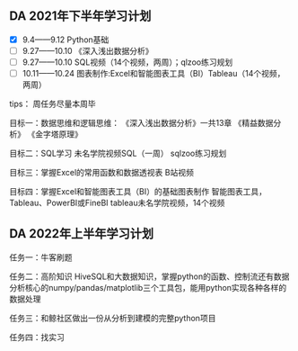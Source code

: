 ## DA 2021年下半年学习计划

- [x] 9.4——9.12 Python基础
- [ ] 9.27——10.10 《深入浅出数据分析》
- [ ] 9.27——10.10 SQL视频（14个视频，两周）；qlzoo练习规划
- [ ] 10.11——10.24 图表制作:Excel和智能图表工具（BI）Tableau（14个视频，两周）

tips：
周任务尽量本周毕

目标一：数据思维和逻辑思维：
《深入浅出数据分析》一共13章
《精益数据分析》
《金字塔原理》

目标二：SQL学习
未名学院视频SQL（一周）
sqlzoo练习规划

目标三：掌握Excel的常用函数和数据透视表
B站视频

目标四：掌握Excel和智能图表工具（BI）的基础图表制作
智能图表工具，Tableau、PowerBI或FineBI
tableau未名学院视频，14个视频




## DA 2022年上半年学习计划

任务一：牛客刷题

任务二：高阶知识 HiveSQL和大数据知识，掌握python的函数、控制流还有数据分析核心的numpy/pandas/matplotlib三个工具包，能用python实现各种各样的数据处理

任务三：和鲸社区做出一份从分析到建模的完整python项目

任务四：找实习
